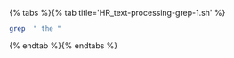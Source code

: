 {% tabs %}{% tab title='HR_text-processing-grep-1.sh' %}

```sh
grep  " the "
```

{% endtab %}{% endtabs %}
